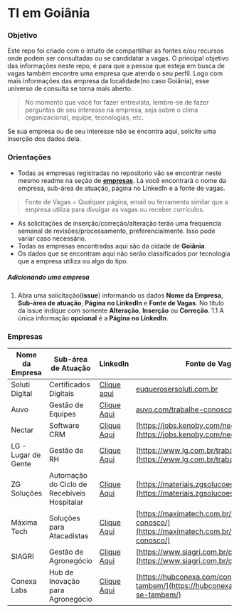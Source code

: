 # TI em Goiânia

### Objetivo

Este repo foi criado com o intuito de compartilhar as fontes e/ou recursos onde podem ser consultadas ou se candidatar a vagas. 
O principal objetivo das informações neste repo, é para que a pessoa que esteja em busca de vagas também encontre uma empresa que atenda o seu perfil. Logo com mais informações das empresa da localidade(no caso Goiânia), esse universo de consulta se torna mais aberto. 
> No momento que você for fazer entrevista, lembre-se de fazer perguntas de seu interesse na empresa, seja sobre o clima organizacional, equipe, tecnologias, etc.

Se sua empresa ou de seu interesse não se encontra aqui, solicite uma inserção dos dados dela. 


### Orientações

- Todas as empresas registradas no repositorio vão se encontrar neste mesmo readme na seção de **[empresas](#empresas)**. Lá você encontrará o nome da empresa, sub-área de atuação, página no LinkedIn e a fonte de vagas.
> Fonte de Vagas = Qualquer página, email ou ferramenta similar que a empresa utiliza para divulgar as vagas ou receber currículos. 
- As solicitações de inserção/correção/alteração terão uma frequencia semanal de revisões/processamento, preferencialmente. Isso pode variar caso necessário.
- Todas as empresas encontradas aqui são da cidade de **Goiânia**.
- Os dados que se encontram aqui não serão classificados por tecnologia que a empresa utiliza ou algo do tipo.

##### Adicionando uma empresa

1. Abra uma solicitação(**issue**) informando os dados **Nome da Empresa**, **Sub-área de atuação**, **Página no LinkedIn** e **Fonte de Vagas**. No titulo da issue indique com somente **Alteração**, **Inserção** ou **Correção**.
    1.1 A única informação **opcional** é a **Página no LinkedIn**.


### <a name="empresas"></a>Empresas

Nome da Empresa | Sub-área de Atuação | LinkedIn | Fonte de Vagas
--- | --- | --- | ---
Soluti Digital | Certificados Digitais | [Clique aqui](https://www.linkedin.com/company/solutidigital/) | [euquerosersoluti.com.br](#euquerosersoluti.com.br)
Auvo | Gestão de Equipes | [Clique Aqui](https://www.linkedin.com/company/auvo-tecnologia/) | [auvo.com/trabalhe-conosco](https://www.auvo.com/trabalhe-conosco)
Nectar | Software CRM | [Clique Aqui](https://www.linkedin.com/company/nectarcrm/) | [https://jobs.kenoby.com/nectarcrm/](https://jobs.kenoby.com/nectarcrm/)
LG - Lugar de Gente | Gestão de RH | [Clique Aqui](https://www.linkedin.com/company/lglugardegente/) | [https://www.lg.com.br/trabalhe-na-lg](https://www.lg.com.br/trabalhe-na-lg)
ZG Soluções | Automação do Ciclo de Recebíveis Hospitalar | [Clique Aqui](https://www.linkedin.com/company/zg-solucoes/) | [https://materiais.zgsolucoes.com.br/zgteam](https://materiais.zgsolucoes.com.br/zgteam)
Máxima Tech | Soluções para Atacadistas | [Clique Aqui](https://www.linkedin.com/company/maximatechbr/) | [https://maximatech.com.br/trabalhe-conosco/](https://maximatech.com.br/trabalhe-conosco/)
SIAGRI | Gestão de Agronegócio | [Clique Aqui](https://www.linkedin.com/company/siagri/) | [https://www.siagri.com.br/carreira](https://www.siagri.com.br/carreira)
Conexa Labs | Hub de Inovação para Agronegócio | [Clique Aqui](https://www.linkedin.com/company/hubconexa/) | [https://hubconexa.com/conecte-se-tambem/](https://hubconexa.com/conecte-se-tambem/)
